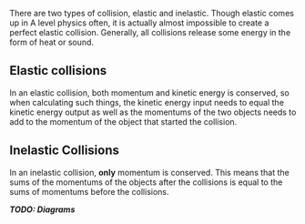 There are two types of collision, elastic and inelastic. Though elastic comes up in A level physics often, it is actually almost impossible to create a perfect elastic collision. Generally, all collisions release some energy in the form of heat or sound.

## Elastic collisions
In an elastic collision, both momentum and kinetic energy is conserved, so when calculating such things, the kinetic energy input needs to equal the kinetic energy output as well as the momentums of the two objects needs to add to the momentum of the object that started the collision.

## Inelastic Collisions
In an inelastic collision, **only** momentum is conserved. This means that the sums of the momentums of the objects after the collisions is equal to the sums of momentums before the collisions.

***TODO: Diagrams***